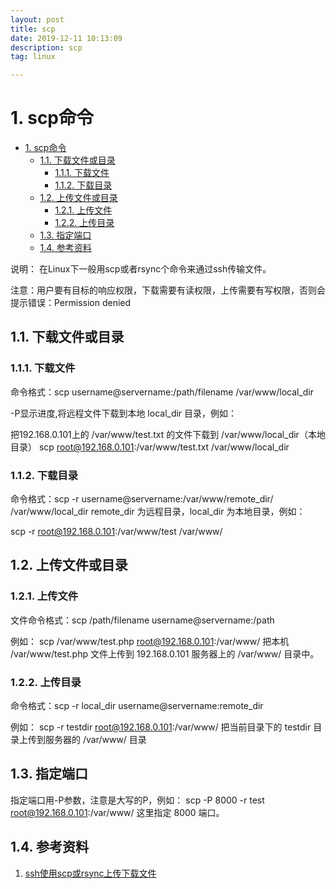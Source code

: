```yaml
---
layout: post
title: scp
date: 2019-12-11 10:13:09
description: scp
tag: linux

---
```

# 1. scp命令

- [1. scp命令](#1-scp命令)
  - [1.1. 下载文件或目录](#11-下载文件或目录)
    - [1.1.1. 下载文件](#111-下载文件)
    - [1.1.2. 下载目录](#112-下载目录)
  - [1.2. 上传文件或目录](#12-上传文件或目录)
    - [1.2.1. 上传文件](#121-上传文件)
    - [1.2.2. 上传目录](#122-上传目录)
  - [1.3. 指定端口](#13-指定端口)
  - [1.4. 参考资料](#14-参考资料)

说明：
在Linux下一般用scp或者rsync个命令来通过ssh传输文件。

注意：用户要有目标的响应权限，下载需要有读权限，上传需要有写权限，否则会提示错误：Permission denied

## 1.1. 下载文件或目录

### 1.1.1. 下载文件

命令格式：scp username@servername:/path/filename /var/www/local_dir  

-P显示进度,将远程文件下载到本地 local_dir 目录，例如：

把192.168.0.101上的 /var/www/test.txt 的文件下载到 /var/www/local_dir（本地目录）
scp root@192.168.0.101:/var/www/test.txt /var/www/local_dir

### 1.1.2. 下载目录

命令格式：scp -r username@servername:/var/www/remote_dir/ /var/www/local_dir
remote_dir 为远程目录，local_dir 为本地目录，例如：

scp -r root@192.168.0.101:/var/www/test /var/www/

## 1.2. 上传文件或目录

### 1.2.1. 上传文件

文件命令格式：scp /path/filename username@servername:/path

例如：
scp /var/www/test.php  root@192.168.0.101:/var/www/
把本机 /var/www/test.php 文件上传到 192.168.0.101 服务器上的 /var/www/ 目录中。

### 1.2.2. 上传目录

命令格式：scp -r local_dir username@servername:remote_dir

例如：
scp -r testdir  root@192.168.0.101:/var/www/
把当前目录下的 testdir 目录上传到服务器的 /var/www/ 目录

## 1.3. 指定端口

指定端口用-P参数，注意是大写的P，例如：
scp -P 8000 -r test root@192.168.0.101:/var/www/
这里指定 8000 端口。

## 1.4. 参考资料

1. [ssh使用scp或rsync上传下载文件](https://www.awaimai.com/2603.html)
